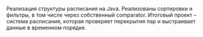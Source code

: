 Реализация структуры расписания на Java. 
Реализованы сортировки и фильтры, в том числе через собственный comparator. 
Итоговый проект – система расписания, которая проверяет перекрытия пар и выстраивает данные в временном порядке.
